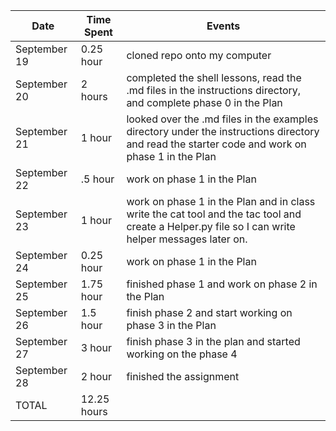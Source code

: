 | Date         | Time Spent | Events
|--------------|------------|--------------------
| September 19  | 0.25 hour | cloned repo onto my computer
| September 20  | 2 hours | completed the shell lessons, read the .md files in the instructions directory, and complete phase 0 in the Plan
| September 21 | 1 hour | looked over the .md files in the examples directory under the instructions directory and read the starter code and work on phase 1 in the Plan
| September 22 | .5 hour | work on phase 1 in the Plan
| September 23 | 1 hour | work on phase 1 in the Plan and in class write the cat tool and the tac tool and create a Helper.py file so I can write helper messages later on.
| September 24 | 0.25 hour | work on phase 1 in the Plan
| September 25 | 1.75 hour | finished phase 1 and work on phase 2 in the Plan
| September 26 | 1.5 hour | finish phase 2 and start working on phase 3 in the Plan
| September 27 | 3 hour | finish phase 3 in the plan and started working on the phase 4
| September 28 | 2 hour | finished the assignment
| TOTAL | 12.25 hours
